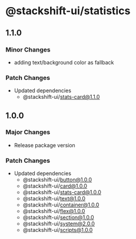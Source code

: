 # @stackshift-ui/statistics

## 1.1.0

### Minor Changes

- adding text/background color as fallback

### Patch Changes

- Updated dependencies
  - @stackshift-ui/stats-card@1.1.0

## 1.0.0

### Major Changes

- Release package version

### Patch Changes

- Updated dependencies
  - @stackshift-ui/button@1.0.0
  - @stackshift-ui/card@1.0.0
  - @stackshift-ui/stats-card@1.0.0
  - @stackshift-ui/text@1.0.0
  - @stackshift-ui/container@1.0.0
  - @stackshift-ui/flex@1.0.0
  - @stackshift-ui/section@1.0.0
  - @stackshift-ui/system@2.0.0
  - @stackshift-ui/scripts@1.0.0
